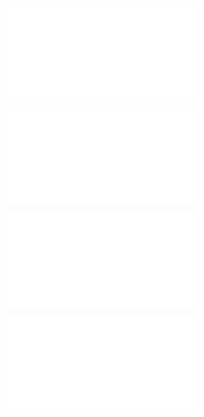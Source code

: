 ![@](steps/_.98d2324d.md)

![@](steps/_.7386b874.md)

![@](steps/question.fae6d8c0.md)

![@](steps/question.a56de8fa.md)
